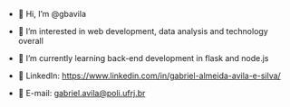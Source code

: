 - 👋 Hi, I’m @gbavila
- 👀 I’m interested in web development, data analysis and technology overall
- 🌱 I’m currently learning back-end development in flask and node.js

- 🔗 LinkedIn: https://www.linkedin.com/in/gabriel-almeida-avila-e-silva/
- 📧 E-mail: gabriel.avila@poli.ufrj.br
